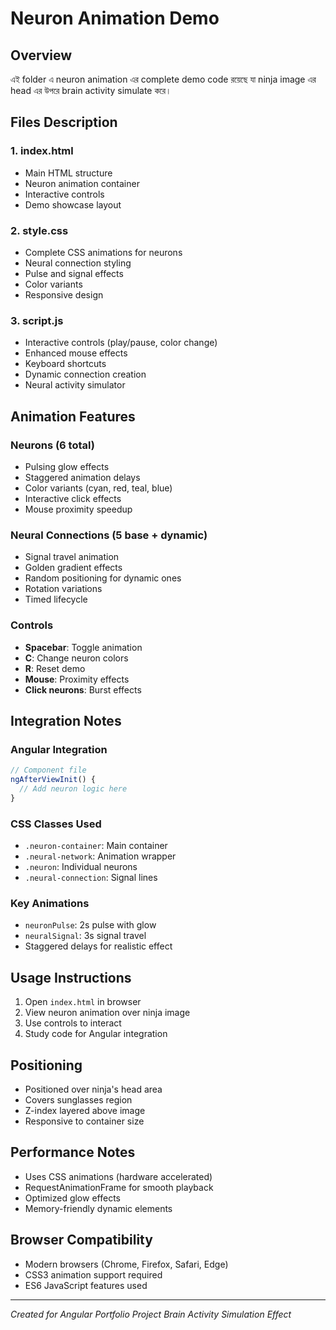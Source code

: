 # Neuron Animation Demo

## Overview
এই folder এ neuron animation এর complete demo code রয়েছে যা ninja image এর head এর উপরে brain activity simulate করে।

## Files Description

### 1. index.html
- Main HTML structure
- Neuron animation container
- Interactive controls
- Demo showcase layout

### 2. style.css
- Complete CSS animations for neurons
- Neural connection styling
- Pulse and signal effects
- Color variants
- Responsive design

### 3. script.js
- Interactive controls (play/pause, color change)
- Enhanced mouse effects
- Keyboard shortcuts
- Dynamic connection creation
- Neural activity simulator

## Animation Features

### Neurons (6 total)
- Pulsing glow effects
- Staggered animation delays
- Color variants (cyan, red, teal, blue)
- Interactive click effects
- Mouse proximity speedup

### Neural Connections (5 base + dynamic)
- Signal travel animation
- Golden gradient effects
- Random positioning for dynamic ones
- Rotation variations
- Timed lifecycle

### Controls
- **Spacebar**: Toggle animation
- **C**: Change neuron colors
- **R**: Reset demo
- **Mouse**: Proximity effects
- **Click neurons**: Burst effects

## Integration Notes

### Angular Integration
```typescript
// Component file
ngAfterViewInit() {
  // Add neuron logic here
}
```

### CSS Classes Used
- `.neuron-container`: Main container
- `.neural-network`: Animation wrapper
- `.neuron`: Individual neurons
- `.neural-connection`: Signal lines

### Key Animations
- `neuronPulse`: 2s pulse with glow
- `neuralSignal`: 3s signal travel
- Staggered delays for realistic effect

## Usage Instructions

1. Open `index.html` in browser
2. View neuron animation over ninja image
3. Use controls to interact
4. Study code for Angular integration

## Positioning
- Positioned over ninja's head area
- Covers sunglasses region
- Z-index layered above image
- Responsive to container size

## Performance Notes
- Uses CSS animations (hardware accelerated)
- RequestAnimationFrame for smooth playback
- Optimized glow effects
- Memory-friendly dynamic elements

## Browser Compatibility
- Modern browsers (Chrome, Firefox, Safari, Edge)
- CSS3 animation support required
- ES6 JavaScript features used

---
*Created for Angular Portfolio Project*
*Brain Activity Simulation Effect*
